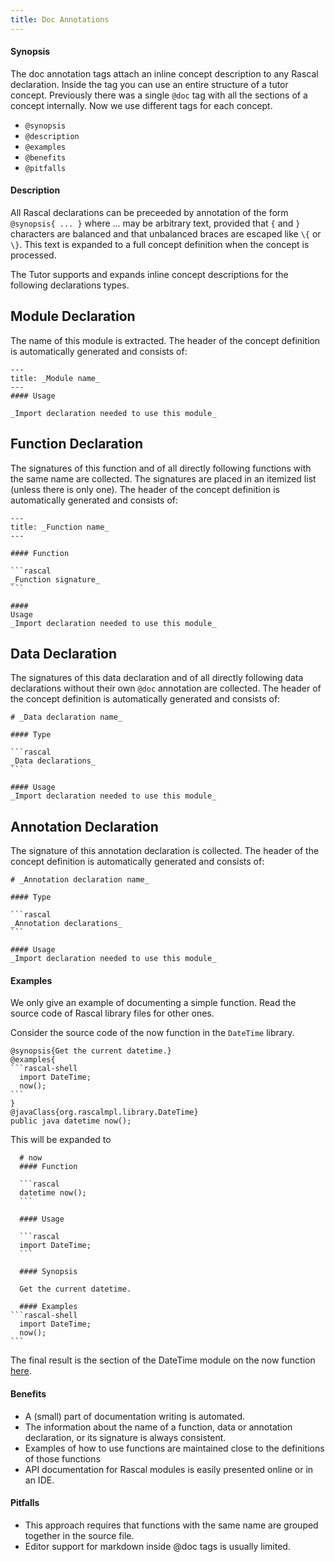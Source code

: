 ```yaml
---
title: Doc Annotations
---
```


#### Synopsis

The doc annotation tags attach an inline concept description to any Rascal declaration. Inside the tag you can use an entire structure of a tutor concept. Previously there was a single `@doc` tag with all the sections
of a concept internally. Now we use different tags for each concept.

* `@synopsis`
* `@description`
* `@examples`
* `@benefits`
* `@pitfalls`

#### Description

All Rascal declarations can be preceeded by annotation of the form `@synopsis{ ... }` where ... may be arbitrary text, 
provided that `{` and `}` characters are balanced and that unbalanced braces are escaped like `\{` or `\}`. 
This text is expanded to a full concept definition when the concept is processed. 

The Tutor supports and expands inline concept descriptions for the following declarations types.

## Module Declaration

The name of this module is extracted.
The header of the concept definition is automatically generated and consists of:

```
---
title: _Module name_
---
#### Usage

_Import declaration needed to use this module_
```

## Function Declaration

The signatures of this function and of all directly following functions with the same name are collected. 
The signatures are placed in an itemized list (unless there is only one).
The header of the concept definition is automatically generated and consists of:

``````
---
title: _Function name_
---

#### Function

```rascal
_Function signature_
```

####
Usage
_Import declaration needed to use this module_
``````

## Data Declaration

The signatures of this data declaration and of all directly following data declarations without their own `@doc` annotation are collected.
The header of the concept definition is automatically generated and consists of:

``````
# _Data declaration name_

#### Type

```rascal
_Data declarations_
```

#### Usage
_Import declaration needed to use this module_
``````

## Annotation Declaration

The signature of this annotation declaration is collected.
The header of the concept definition is automatically generated and consists of:

``````
# _Annotation declaration name_

#### Type

```rascal
_Annotation declarations_
```

#### Usage
_Import declaration needed to use this module_
``````

#### Examples

We only give an example of documenting a simple function. Read the source code of Rascal library files for other ones. 

Consider the source code of the now function in the `DateTime` library.

``````
@synopsis{Get the current datetime.}
@examples{
```rascal-shell
  import DateTime;
  now();
```
}
@javaClass{org.rascalmpl.library.DateTime}
public java datetime now();
``````
  
This will be expanded to

``````
  # now
  #### Function
  
  ```rascal
  datetime now();
  ```
  
  #### Usage
  
  ```rascal
  import DateTime;
  ```

  #### Synopsis
  
  Get the current datetime.

  #### Examples
```rascal-shell
  import DateTime;
  now();
```
``````

The final result is the section of the DateTime module on the now function [here]((Library:DateTime-now)).

#### Benefits

* A (small) part of documentation writing is automated.
* The information about the name of a function, data or annotation declaration, or its signature is always consistent.
* Examples of how to use functions are maintained close to the definitions of those functions
* API documentation for Rascal modules is easily presented online or in an IDE.

#### Pitfalls 

* This approach requires that functions with the same name are grouped together in the source file.
* Editor support for markdown inside @doc tags is usually limited.
